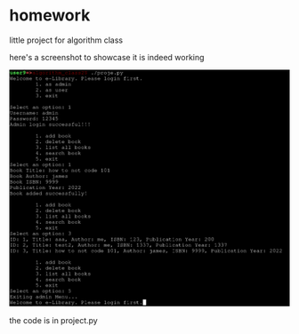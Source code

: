 # homework
little project for algorithm class 

here's a screenshot to showcase it is indeed working

![working](https://github.com/4rsp/homework/blob/main/proje.png)

the code is in project.py
